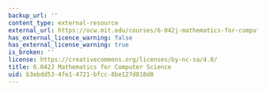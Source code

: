 ```yaml
---
backup_url: ''
content_type: external-resource
external_url: https://ocw.mit.edu/courses/6-042j-mathematics-for-computer-science-fall-2010/
has_external_licence_warning: false
has_external_license_warning: true
is_broken: ''
license: https://creativecommons.org/licenses/by-nc-sa/4.0/
title: 6.042J Mathematics for Computer Science
uid: b3ebdd53-4fe1-4721-bfcc-8be127d818d8
---
```

